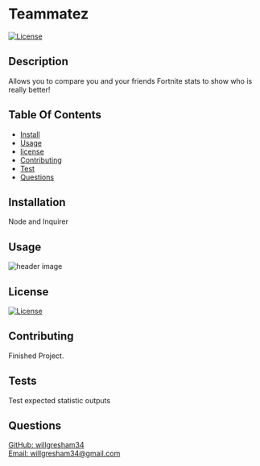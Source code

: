 
# Teammatez
[![License](https://img.shields.io/badge/License-Unlicense-blue)](https://unlicense.org/)

## Description
Allows you to compare you and your friends Fortnite stats to show who is really better!

## Table Of Contents
* [Install](#installs)
* [Usage](#usage)
* [license](#license)
* [Contributing](#contributing)
* [Test](#test)
* [Questions](#questions)

## Installation
Node and Inquirer

## Usage
![header image](./images/teammatez.png)

## License 
[![License](https://img.shields.io/badge/License-Unlicense-blue)](https://unlicense.org/)

## Contributing
Finished Project.

## Tests 
Test expected statistic outputs

## Questions 
[GitHub: willgresham34](https://github.com/willgresham34) <br> 
[Email: willgresham34@gmail.com](mailto:willgresham34@gmail.com)
    
